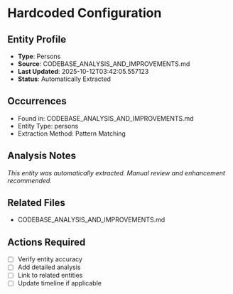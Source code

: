 # Hardcoded Configuration

## Entity Profile
- **Type**: Persons
- **Source**: CODEBASE_ANALYSIS_AND_IMPROVEMENTS.md
- **Last Updated**: 2025-10-12T03:42:05.557123
- **Status**: Automatically Extracted

## Occurrences
- Found in: CODEBASE_ANALYSIS_AND_IMPROVEMENTS.md
- Entity Type: persons
- Extraction Method: Pattern Matching

## Analysis Notes
*This entity was automatically extracted. Manual review and enhancement recommended.*

## Related Files
- CODEBASE_ANALYSIS_AND_IMPROVEMENTS.md

## Actions Required
- [ ] Verify entity accuracy
- [ ] Add detailed analysis
- [ ] Link to related entities
- [ ] Update timeline if applicable
